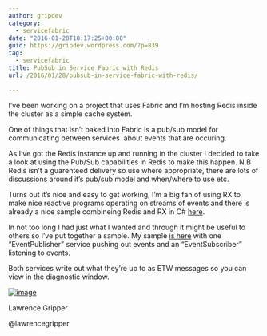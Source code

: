 ```yaml
---
author: gripdev
category:
  - servicefabric
date: "2016-01-28T18:17:25+00:00"
guid: https://gripdev.wordpress.com/?p=839
tag:
  - servicefabric
title: PubSub in Service Fabric with Redis
url: /2016/01/28/pubsub-in-service-fabric-with-redis/

---
```

I’ve been working on a project that uses Fabric and I’m hosting Redis inside the cluster as a simple cache system.

One of things that isn’t baked into Fabric is a pub/sub model for communicating between services  about events that are occuring.

As I’ve got the Redis instance up and running in the cluster I decided to take a look at using the Pub/Sub capabilities in Redis to make this happen. N.B Redis isn’t a guarenteed delivery so use where appropriate, there are lots of discussions around it’s pub/sub model and when/where to use etc.

Turns out it’s nice and easy to get working, I’m a big fan of using RX to make nice reactive programs operating on streams of events and there is already a nice sample combineing Redis and RX in C# [here](https://github.com/KidFashion/redis-pubsub-rx/blob/master/src/Redis.PubSub.Reactive/Observable.cs).

In not too long I had just what I wanted and through it might be useful to others so I’ve put together a sample. My sample [is here](https://github.com/lawrencegripper/RedisOnSerivceFabric-Example/tree/master/ExamplePubSub) with one “EventPublisher” service pushing out events and an “EventSubscriber” listening to events.

Both services write out what they’re up to as ETW messages so you can view in the diagnostic window.

[![image](/wp-content/uploads/2016/01/image_thumb8.png)](/wp-content/uploads/2016/01/image8.png)

Lawrence Gripper

@lawrencegripper

